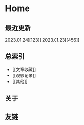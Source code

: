 # Home

## 最近更新
2023.01.24[[123]]
2023.01.23[[456]]

## 总索引
- [[文章收藏]]
- [[观影记录]]
- [[其他]]

## 关于

## 友链
